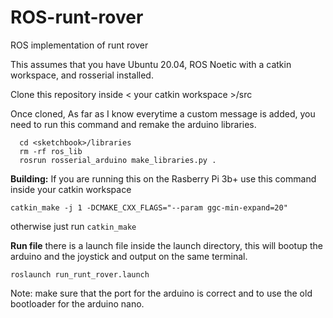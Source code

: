 # ROS-runt-rover
ROS implementation of runt rover

This assumes that you have Ubuntu 20.04, ROS Noetic with a catkin workspace, and rosserial installed. 

Clone this repository inside < your catkin workspace >/src 

Once cloned, As far as I know everytime a custom message is added, you need to run this command and remake the arduino libraries.
```
  cd <sketchbook>/libraries
  rm -rf ros_lib
  rosrun rosserial_arduino make_libraries.py .
```

**Building:** 
If you are running this on the Rasberry Pi 3b+ 
use this command inside your catkin workspace 
```
catkin_make -j 1 -DCMAKE_CXX_FLAGS="--param ggc-min-expand=20"
```
otherwise just run ```catkin_make```

**Run file**
there is a launch file inside the launch directory, this will bootup the arduino and the joystick and output on the same terminal.

```roslaunch run_runt_rover.launch```

Note: make sure that the port for the arduino is correct and to use the old bootloader for the arduino nano. 
